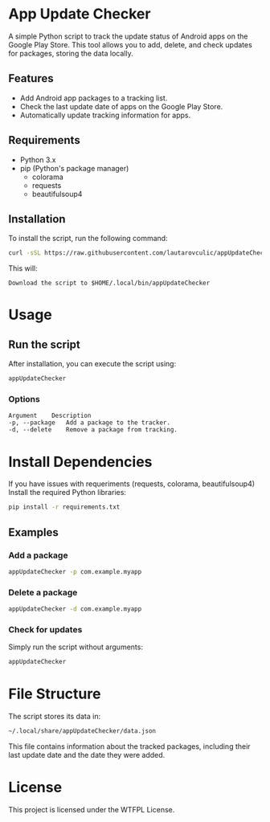 # App Update Checker

A simple Python script to track the update status of Android apps on the Google Play Store. This tool allows you to add, delete, and check updates for packages, storing the data locally.

## Features

- Add Android app packages to a tracking list.
- Check the last update date of apps on the Google Play Store.
- Automatically update tracking information for apps.

## Requirements

- Python 3.x
- pip (Python's package manager)
    - colorama
    - requests
    - beautifulsoup4

## Installation

To install the script, run the following command:
```bash
curl -sSL https://raw.githubusercontent.com/lautarovculic/appUpdateChecker/main/install.sh | bash
```

This will:

    Download the script to $HOME/.local/bin/appUpdateChecker

# Usage

## Run the script
After installation, you can execute the script using:
```bash
appUpdateChecker
```

### Options
```text
Argument	Description
-p, --package	Add a package to the tracker.
-d, --delete	Remove a package from tracking.
```

# Install Dependencies
If you have issues with requeriments (requests, colorama, beautifulsoup4)
Install the required Python libraries:
```bash
pip install -r requirements.txt
```

## Examples

### Add a package
```bash
appUpdateChecker -p com.example.myapp
```

### Delete a package
```bash
appUpdateChecker -d com.example.myapp
```

### Check for updates
Simply run the script without arguments:
```bash
appUpdateChecker
```
# File Structure
The script stores its data in:
```bash
~/.local/share/appUpdateChecker/data.json
```

This file contains information about the tracked packages, including their last update date and the date they were added.

# License
This project is licensed under the WTFPL License.
